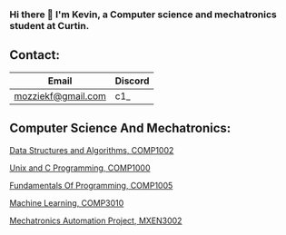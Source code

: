 ### Hi there 👋 I'm Kevin, a Computer science and mechatronics student at Curtin.



## Contact:
| Email | Discord |
|--|--|
| mozziekf@gmail.com | c1_ |



## Computer Science And Mechatronics:

[Data Structures and Algorithms, COMP1002](https://github.com/fins84/DSA)

[Unix and C Programming, COMP1000](https://github.com/fins84/UCP)

[Fundamentals Of Programming, COMP1005](https://github.com/fins84/FOP)

[Machine Learning, COMP3010](https://github.com/fins84/COMP3010)

[Mechatronics Automation Project, MXEN3002](https://github.com/fins84/MXEN3002)
